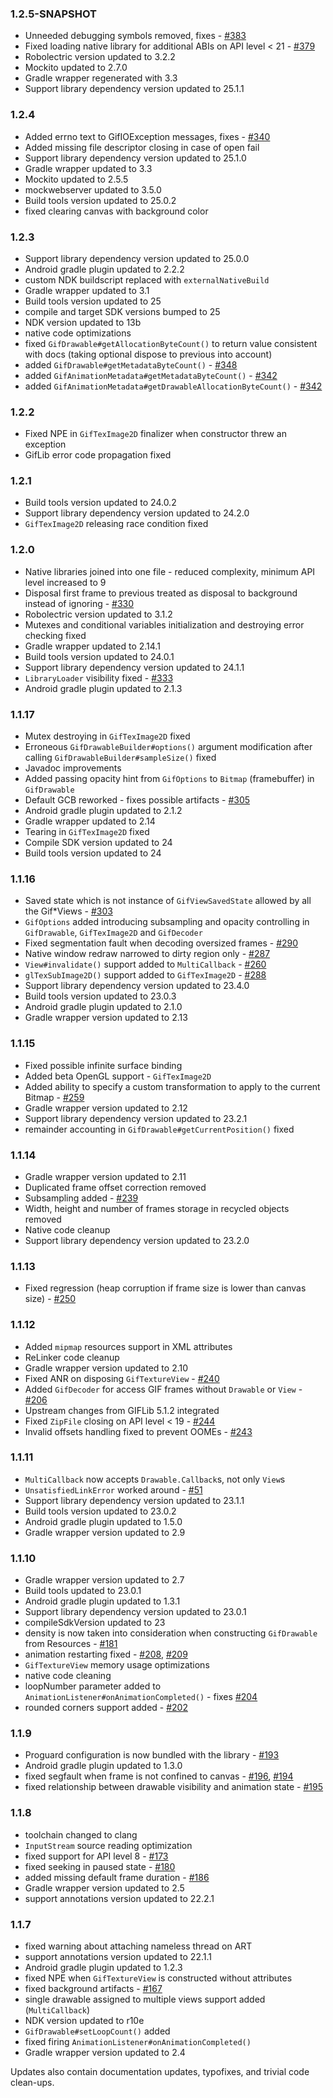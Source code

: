 ### 1.2.5-SNAPSHOT
- Unneeded debugging symbols removed, fixes - [#383](https://github.com/koral--/android-gif-drawable/issues/383)
- Fixed loading native library for additional ABIs on API level < 21 - [#379](https://github.com/koral--/android-gif-drawable/issues/379)
- Robolectric version updated to 3.2.2
- Mockito updated to 2.7.0
- Gradle wrapper regenerated with 3.3
- Support library dependency version updated to 25.1.1

### 1.2.4
- Added errno text to GifIOException messages, fixes - [#340](https://github.com/koral--/android-gif-drawable/issues/340)
- Added missing file descriptor closing in case of open fail
- Support library dependency version updated to 25.1.0
- Gradle wrapper updated to 3.3
- Mockito updated to 2.5.5
- mockwebserver updated to 3.5.0
- Build tools version updated to 25.0.2
- fixed clearing canvas with background color

### 1.2.3
- Support library dependency version updated to 25.0.0
- Android gradle plugin updated to 2.2.2
- custom NDK buildscript replaced with `externalNativeBuild`
- Gradle wrapper updated to 3.1
- Build tools version updated to 25
- compile and target SDK versions bumped to 25
- NDK version updated to 13b
- native code optimizations
- fixed `GifDrawable#getAllocationByteCount()` to return value consistent with docs (taking optional dispose to previous into account)
- added `GifDrawable#getMetadataByteCount()` - [#348](https://github.com/koral--/android-gif-drawable/issues/348)
- added `GifAnimationMetadata#getMetadataByteCount()` - [#342](https://github.com/koral--/android-gif-drawable/issues/342#issuecomment-252519140)
- added `GifAnimationMetadata#getDrawableAllocationByteCount()` - [#342](https://github.com/koral--/android-gif-drawable/issues/342#issuecomment-252519140)

### 1.2.2
- Fixed NPE in `GifTexImage2D` finalizer when constructor threw an exception
- GifLib error code propagation fixed
 
### 1.2.1
- Build tools version updated to 24.0.2
- Support library dependency version updated to 24.2.0
- `GifTexImage2D` releasing race condition fixed

### 1.2.0
- Native libraries joined into one file - reduced complexity, minimum API level increased to 9
- Disposal first frame to previous treated as disposal to background instead of ignoring - [#330](https://github.com/koral--/android-gif-drawable/issues/330)
- Robolectric version updated to 3.1.2
- Mutexes and conditional variables initialization and destroying error checking fixed 
- Gradle wrapper updated to 2.14.1
- Build tools version updated to 24.0.1
- Support library dependency version updated to 24.1.1
- `LibraryLoader` visibility fixed - [#333](https://github.com/koral--/android-gif-drawable/issues/333)
- Android gradle plugin updated to 2.1.3

### 1.1.17
- Mutex destroying in `GifTexImage2D` fixed 
- Erroneous `GifDrawableBuilder#options()` argument modification after calling `GifDrawableBuilder#sampleSize()` fixed
- Javadoc improvements
- Added passing opacity hint from `GifOptions` to `Bitmap` (framebuffer) in `GifDrawable`
- Default GCB reworked - fixes possible artifacts - [#305](https://github.com/koral--/android-gif-drawable/issues/305)
- Android gradle plugin updated to 2.1.2
- Gradle wrapper updated to 2.14
- Tearing in `GifTexImage2D` fixed
- Compile SDK version updated to 24
- Build tools version updated to 24

### 1.1.16
- Saved state which is not instance of `GifViewSavedState` allowed by all the Gif*Views - [#303](https://github.com/koral--/android-gif-drawable/issues/303)
- `GifOptions` added introducing subsampling and opacity controlling in `GifDrawable`, `GifTexImage2D` and `GifDecoder`
- Fixed segmentation fault when decoding oversized frames - [#290](https://github.com/koral--/android-gif-drawable/pull/290)
- Native window redraw narrowed to dirty region only - [#287](https://github.com/koral--/android-gif-drawable/issues/287#issuecomment-215517405)  
- `View#invalidate()` support added to `MultiCallback` - [#260](https://github.com/koral--/android-gif-drawable/issues/260#issuecomment-201949696)
- `glTexSubImage2D()` support added to `GifTexImage2D` - [#288](https://github.com/koral--/android-gif-drawable/pull/288)
- Support library dependency version updated to 23.4.0
- Build tools version updated to 23.0.3
- Android gradle plugin updated to 2.1.0
- Gradle wrapper version updated to 2.13

### 1.1.15
- Fixed possible infinite surface binding
- Added beta OpenGL support - `GifTexImage2D`
- Added ability to specify a custom transformation to apply to the current Bitmap - [#259](https://github.com/koral--/android-gif-drawable/pull/259)
- Gradle wrapper version updated to 2.12
- Support library dependency version updated to 23.2.1
- remainder accounting in `GifDrawable#getCurrentPosition()` fixed

### 1.1.14
- Gradle wrapper version updated to 2.11
- Duplicated frame offset correction removed
- Subsampling added - [#239](https://github.com/koral--/android-gif-drawable/issues/239)
- Width, height and number of frames storage in recycled objects removed
- Native code cleanup
- Support library dependency version updated to 23.2.0

### 1.1.13
- Fixed regression (heap corruption if frame size is lower than canvas size) - [#250](https://github.com/koral--/android-gif-drawable/issues/250)

### 1.1.12
- Added `mipmap` resources support in XML attributes
- ReLinker code cleanup
- Gradle wrapper version updated to 2.10
- Fixed ANR on disposing `GifTextureView` - [#240](https://github.com/koral--/android-gif-drawable/issues/240)
- Added `GifDecoder` for access GIF frames without `Drawable` or `View` - [#206](https://github.com/koral--/android-gif-drawable/issues/206)
- Upstream changes from GIFLib 5.1.2 integrated
- Fixed `ZipFile` closing on API level < 19 - [#244](https://github.com/koral--/android-gif-drawable/issues/244)
- Invalid offsets handling fixed to prevent OOMEs - [#243](https://github.com/koral--/android-gif-drawable/issues/243) 

### 1.1.11
- `MultiCallback` now accepts `Drawable.Callback`s, not only `View`s
- `UnsatisfiedLinkError` worked around - [#51](https://github.com/koral--/android-gif-drawable/issues/51)
- Support library dependency version updated to 23.1.1
- Build tools version updated to 23.0.2
- Android gradle plugin updated to 1.5.0
- Gradle wrapper version updated to 2.9

### 1.1.10
- Gradle wrapper version updated to 2.7
- Build tools updated to 23.0.1
- Android gradle plugin updated to 1.3.1
- Support library dependency version updated to 23.0.1
- compileSdkVersion updated to 23
- density is now taken into consideration when constructing `GifDrawable` from Resources - [#181](https://github.com/koral--/android-gif-drawable/issues/181)
- animation restarting fixed - [#208](https://github.com/koral--/android-gif-drawable/issues/208), [#209](https://github.com/koral--/android-gif-drawable/issues/209)
- `GifTextureView` memory usage optimizations
- native code cleaning
- loopNumber parameter added to `AnimationListener#onAnimationCompleted()` - fixes [#204](https://github.com/koral--/android-gif-drawable/issues/204)
- rounded corners support added - [#202](https://github.com/koral--/android-gif-drawable/issues/202)

### 1.1.9
- Proguard configuration is now bundled with the library - [#193](https://github.com/koral--/android-gif-drawable/pull/193)
- Android gradle plugin updated to 1.3.0
- fixed segfault when frame is not confined to canvas - [#196](https://github.com/koral--/android-gif-drawable/issues/196), [#194](https://github.com/koral--/android-gif-drawable/issues/194)
- fixed relationship between drawable visibility and animation state - [#195](https://github.com/koral--/android-gif-drawable/issues/195)

### 1.1.8
- toolchain changed to clang
- `InputStream` source reading optimization
- fixed support for API level 8 - [#173](https://github.com/koral--/android-gif-drawable/issues/173)
- fixed seeking in paused state - [#180](https://github.com/koral--/android-gif-drawable/issues/180)
- added missing default frame duration - [#186](https://github.com/koral--/android-gif-drawable/issues/186)
- Gradle wrapper version updated to 2.5
- support annotations version updated to 22.2.1

### 1.1.7
- fixed warning about attaching nameless thread on ART
- support annotations version updated to 22.1.1
- Android gradle plugin updated to 1.2.3
- fixed NPE when `GifTextureView` is constructed without attributes
- fixed background artifacts - [#167](https://github.com/koral--/android-gif-drawable/issues/167)
- single drawable assigned to multiple views support added (`MultiCallback`)
- NDK version updated to r10e
- `GifDrawable#setLoopCount()` added
- fixed firing `AnimationListener#onAnimationCompleted()`
- Gradle wrapper version updated to 2.4

Updates also contain documentation updates, typofixes, and trivial code clean-ups.